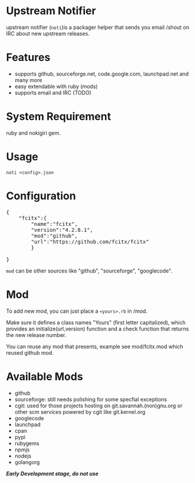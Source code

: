 # Upstream Notifier

upstream notifier (`noti`)is a packager helper that sends you email
/shout on IRC about new upstream releases.

# Features

* supports github, sourceforge.net, code.google.com, launchpad.net
  and many more
* easy extendable with ruby (mods)
* supports email and IRC (TODO)

# System Requirement

ruby and nokigiri gem.

# Usage

`noti <config>.json`

# Configuration

<pre>
{
	"fcitx":{
		"name":"fcitx",
		"version":"4.2.8.1",
		"mod":"github",
		"url":"https://github.com/fcitx/fcitx"
		}

}
</pre>

`mod` can be other sources like "github", "sourceforge", "googlecode".

# Mod

To add new mod, you can just place a `<yours>.rb` in /mod.

Make sure it defines a class names "Yours" (first letter capitalized), which provides an initialize(url,version) function and a check function that returns the new release number.

You can reuse any mod that presents, example see mod/fcitx.mod which reused github mod.

# Available Mods

* github
* sourceforge: still needs polishing for some specfial exceptions
* cgit: used for those projects hosting on git.savannah.(non)gnu.org or other scm services powered by cgit like git.kernel.org
* googlecode
* launchpad
* cpan
* pypi
* rubygems
* npmjs
* nodejs
* golangorg

***Early Development stage, do not use***
